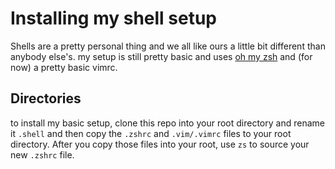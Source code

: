 # Installing my shell setup
Shells are a pretty personal thing and we all like ours a little bit different than anybody else's. my setup is still pretty basic and uses [oh my zsh](https://github.com/robbyrussell/oh-my-zsh) and (for now) a pretty basic vimrc. 

## Directories
to install my basic setup, clone this repo into your root directory and rename it `.shell` and then copy the `.zshrc` and `.vim/.vimrc` files to your root directory. After you copy those files into your root, use `zs` to source your new `.zshrc` file. 
